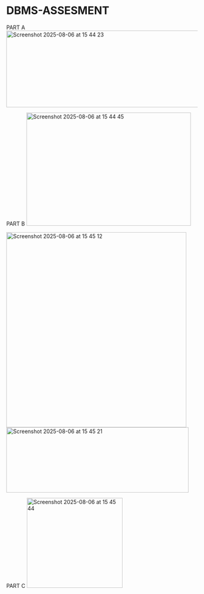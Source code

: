 # DBMS-ASSESMENT

PART A
<img width="1141" height="202" alt="Screenshot 2025-08-06 at 15 44 23" src="https://github.com/user-attachments/assets/2041560d-350f-49fd-8cdf-7d7f55ed154a" />


PART B
<img width="433" height="298" alt="Screenshot 2025-08-06 at 15 44 45" src="https://github.com/user-attachments/assets/1495877d-8532-44a6-b811-e2688d0e972f" />


<img width="474" height="514" alt="Screenshot 2025-08-06 at 15 45 12" src="https://github.com/user-attachments/assets/b3fee9f3-534e-46ed-8e8e-3bf8d6b9380f" />

<img width="480" height="172" alt="Screenshot 2025-08-06 at 15 45 21" src="https://github.com/user-attachments/assets/ae47e514-4bfe-4b8c-a1d8-7a220cfeca65" />





PART C
<img width="252" height="237" alt="Screenshot 2025-08-06 at 15 45 44" src="https://github.com/user-attachments/assets/9ec5b4ca-5cec-42f8-b896-12bf1af6f939" />



